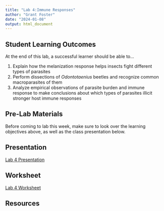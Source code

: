 ```yaml
---
title: "Lab 4:Immune Responses"
author: "Grant Foster"
date: "2024-01-08"
output: html_document
---
```



## Student Learning Outcomes

At the end of this lab, a successful learner should be able to…

1. Explain how the melanization response helps insects fight different types of parasites
2. Perform dissections of *Odontotaenius* beetles and recognize common macroparasites of them
3. Analyze empirical observations of parasite burden and immune response to make conclusions about which types of parasites illicit stronger host immune responses


## Pre-Lab Materials
Before coming to lab this week, make sure to look over the learning objectives above, as well as the class presentation below.  

## Presentation
[Lab 4 Presentation](/lab/lab3_hostRange/Lab4_Pres.pdf)

## Worksheet
[Lab 4 Worksheet](/lab/lab3_hostRange/531Lab4Ws.docx)

## Resources
